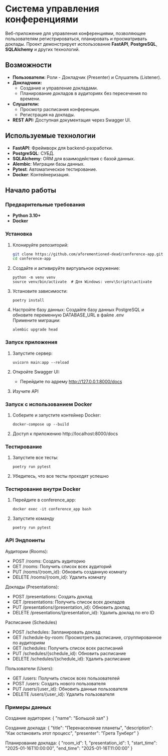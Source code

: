# Система управления конференциями

Веб-приложение для управления конференциями, позволяющее пользователям регистрироваться, планировать и просматривать доклады. Проект демонстрирует использование **FastAPI**, **PostgreSQL**, **SQLAlchemy** и других технологий.

## Возможности
- **Пользователи:** Роли - Докладчик (Presenter) и Слушатель (Listener).
- **Докладчики:**
  - Создание и управление докладами.
  - Планирование докладов в аудиториях без пересечения по времени.
- **Слушатели:**
  - Просмотр расписания конференции.
  - Регистрация на доклады.
- **REST API:** Доступная документация через Swagger UI.

## Используемые технологии
- **FastAPI**: Фреймворк для backend-разработки.
- **PostgreSQL**: СУБД.
- **SQLAlchemy**: ORM для взаимодействия с базой данных.
- **Alembic**: Миграции базы данных.
- **Pytest**: Автоматическое тестирование.
- **Docker**: Контейнеризация.

## Начало работы

### Предварительные требования
- **Python 3.10+**
- **Docker** 

### Установка

1. Клонируйте репозиторий:
   ```bash
   git clone https://github.com/aforementioned-dead/conference-app.git
   cd conference-app

2. Создайте и активируйте виртуальное окружение:
   ```
   python -m venv venv
   source venv/bin/activate  # Для Windows: venv\Scripts\activate

4. Установите зависимости:
   ```
   poetry install

5. Настройте базу данных:
   Создайте базу данных PostgreSQL и обновите переменную DATABASE_URL в файле .env   
   Примените миграции:
   ```
   alembic upgrade head

### Запуск приложения
1. Запустите сервер:
   ```
   uvicorn main:app --reload

2. Откройте Swagger UI:
   - Перейдите по адрему http://127.0.0.1:8000/docs
   
3. Изучите API

### Запуск с использованием Docker
1. Соберите и запустите контейнер Docker:
   ```
   docker-compose up --build
   
2. Доступ к приложению http://localhost:8000/docs

### Тестирование
1. Запустите все тесты:
   ```
   poetry run pytest

2. Убедитесь, что все тесты проходят успешно

### Тестирование внутри Docker
1. Перейдите в conference_app:
   ``` 
   docker exec -it conference_app bash

2. Запустите команду
   ```
   poetry run pytest

### API Эндпоинты
Аудитории (Rooms):
   - POST /rooms: Создать аудиторию
   - GET /rooms: Получить список всех аудиторий
   - PUT /rooms/{room_id}: Обновить созданную комнату
   - DELETE /rooms/{room_id}: Удалить комнату

Доклады (Presentations):
   - POST /presentations: Создать доклад
   - GET /presentations: Получить список всех докладов
   - PUT /presentations/{presentation_id}: Обновить доклад
   - DELETE /presentations/{presentation_id}: Удалить доклад по его ID

Расписание (Schedules)
   - POST /schedules: Запланировать доклад
   - GET /schedule-by-room: Просмотреть расписание, сгруппированное по аудиториям
   - GET /schedules: Получить список всех расписаний
   - PUT /schedules/{schedule_id}: Обновить расписание
   - DELETE /schedules/{schedule_id}: Удалить расписание

Пользователи (Users):
   - GET /users: Получить список всех пользователей
   - POST /users: Создать нового пользователя
   - PUT /users/{user_id}: Обновить данные пользователя
   - DELETE /users/{user_id}: Удалить пользователя

### Примеры данных
Создание аудитории:
{
    "name": "Большой зал"
}

Создание доклада:
{
    "title": "Перенаселение планеты",
    "description": "Как остановить этот процесс",
    "presenter": "Грета Тунберг"
}

Планирование доклада:
{
    "room_id": 1,
    "presentation_id": 1,
    "start_time": "2025-01-16T10:00:00",
    "end_time": "2025-01-16T11:00:00"
}


